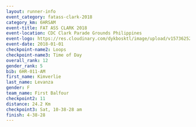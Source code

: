```yaml
---
layout: runner-info 
event_category: fatass-clark-2018 
category_km: 6HRSAM 
event-title: FAT ASS CLARK 2018 
event-location: CDC Clark Parade Grounds Philippines 
event-logo: https://res.cloudinary.com/dykbosktl/image/upload/v1573625290/Logo/Logo_wa5xi5.png 
event-date: 2018-01-01 
checkpoint-name2: Loops 
checkpoint-name3: Time of Day
overall_rank: 12
gender_rank: 5
bib: 6HR-011-AM
first_name: Kimverlie
last_name: Levanza
gender: F
team_name: First Balfour
checkpoint2: 11
distance: 24.2 Km
checkpoint3: Sat, 10-38-28 am
finish: 4-38-28
---
```

